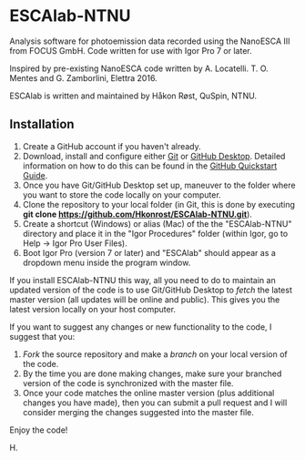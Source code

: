 # ESCAlab-NTNU
Analysis software for photoemission data recorded using the NanoESCA III from FOCUS GmbH. Code written for use with Igor Pro 7 or later.

Inspired by pre-existing NanoESCA code written by A. Locatelli. T. O. Mentes and G. Zamborlini, Elettra 2016.

ESCAlab is written and maintained by Håkon Røst, QuSpin, NTNU.

## Installation
1) Create a GitHub account if you haven't already.
2) Download, install and configure either [Git](https://git-scm.com/downloads) or [GitHub Desktop](https://desktop.github.com/). Detailed information on how to do this can be found in the [GitHub Quickstart Guide](https://docs.github.com/en/github/getting-started-with-github/quickstart).
3) Once you have Git/GitHub Desktop set up, maneuver to the folder where you want to store the code locally on your computer.
4) Clone the repository to your local folder (in Git, this is done by executing **git clone https://github.com/Hkonrost/ESCAlab-NTNU.git**).
5) Create a shortcut (Windows) or alias (Mac) of the the "ESCAlab-NTNU" directory and place it in the "Igor Procedures" folder (within Igor, go to Help -> Igor Pro User Files).
6) Boot Igor Pro (version 7 or later) and "ESCAlab" should appear as a dropdown menu inside the program window.

If you install ESCAlab-NTNU this way, all you need to do to maintain an updated version of the code is to use Git/GitHub Desktop to *fetch* the latest master version (all updates will be online and public). This gives you the latest version locally on your host computer.

If you want to suggest any changes or new functionality to the code, I suggest that you:
1) *Fork* the source repository and make a *branch* on your local version of the code.
2) By the time you are done making changes, make sure your branched version of the code is synchronized with the master file.
3) Once your code matches the online master version (plus additional changes you have made), then you can submit a pull request and I will consider merging the changes suggested into the master file.

Enjoy the code!

H.
